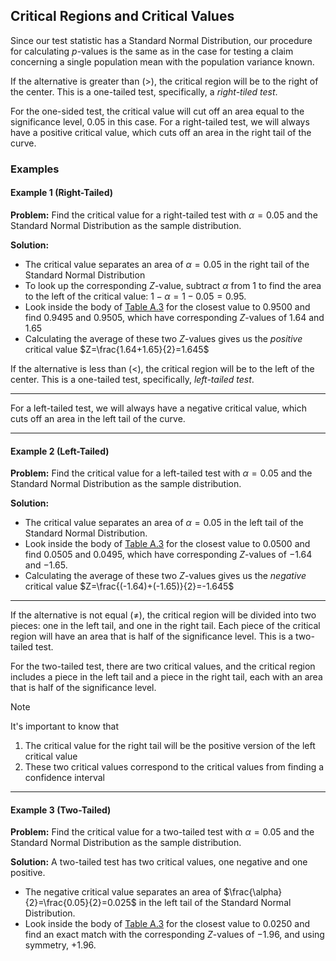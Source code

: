 ## Critical Regions and Critical Values

Since our test statistic has a Standard Normal Distribution, our procedure for calculating $p$-values is the same as in the case for testing a claim concerning a single population mean with the population variance known.

If the alternative is greater than $(>)$, the critical region will be to the right of the center. This is a one-tailed test, specifically, a _right-tiled test_.

For the one-sided test, the critical value will cut off an area equal to the significance level, 0.05 in this case. For a right-tailed test, we will always have a positive critical value, which cuts off an area in the right tail of the curve.

### Examples

#### Example 1 (Right-Tailed)

**Problem:** Find the critical value for a right-tailed test with $\alpha=0.05$ and the Standard Normal Distribution as the sample distribution.

**Solution:**
- The critical value separates an area of $\alpha=0.05$ in the right tail of the Standard Normal Distribution
- To look up the corresponding $Z$-value, subtract $\alpha$ from $1$ to find the area to the left of the critical value: $1-\alpha=1-0.05=0.95$.
- Look inside the body of [Table A.3](./Resources/Table_A3.pdf) for the closest value to $0.9500$ and find $0.9495$ and $0.9505$, which have corresponding $Z$-values of $1.64$ and $1.65$
- Calculating the average of these two $Z$-values gives us the _positive_ critical value $Z=\frac{1.64+1.65}{2}=1.645$

If the alternative is less than $(<)$, the critical region will be to the left of the center. This is a one-tailed test, specifically, _left-tailed test_.

- - -

For a left-tailed test, we will always have a negative critical value, which cuts off an area in the left tail of the curve.

- - -

#### Example 2 (Left-Tailed)

**Problem:** Find the critical value for a left-tailed test with $\alpha=0.05$ and the Standard Normal Distribution as the sample distribution.

**Solution:**
- The critical value separates an area of $\alpha=0.05$ in the left tail of the Standard Normal Distribution.
- Look inside the body of [Table A.3](./Resources/Table_A3.pdf) for the closest value to $0.0500$ and find $0.0505$ and $0.0495$, which have corresponding $Z$-values of $-1.64$ and $-1.65$.
- Calculating the average of these two $Z$-values gives us the _negative_ critical value $Z=\frac{(-1.64)+(-1.65)}{2}=-1.645$

- - -

If the alternative is not equal $(\neq)$, the critical region will be divided into two pieces: one in the left tail, and one in the right tail. Each piece of the critical region will have an area that is half of the significance level. This is a two-tailed test.

For the two-tailed test, there are two critical values, and the critical region includes a piece in the left tail and a piece in the right tail, each with an area that is half of the significance level. 

> [!Note]
> 
> It's important to know that
> 
> 1. The critical value for the right tail will be the positive version of the left critical value
> 2. These two critical values correspond to the critical values from finding a confidence interval

- - -

#### Example 3 (Two-Tailed)

**Problem:** Find the critical value for a two-tailed test with $\alpha=0.05$ and the Standard Normal Distribution as the sample distribution.

**Solution:** A two-tailed test has two critical values, one negative and one positive. 
- The negative critical value separates an area of $\frac{\alpha}{2}=\frac{0.05}{2}=0.025$ in the left tail of the Standard Normal Distribution.
- Look inside the body of [Table A.3](./Resources/Table_A3.pdf) for the closest value to $0.0250$ and find an exact match with the corresponding $Z$-values of $-1.96$, and using symmetry, $+1.96$.

